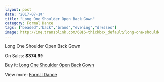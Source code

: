 ```yaml
---
layout: post
date: '2017-07-18'
title: "Long One Shoulder Open Back Gown"
category: Formal Dance
tags: ["beaded","back","brand","evening","dresses"]
image: http://img.transblink.com/6816-thickbox_default/long-one-shoulder-open-back-gown.jpg
---
```

Long One Shoulder Open Back Gown

On Sales: **$374.99**
<a href="https://www.transblink.com/en/formal-dance/2207-long-one-shoulder-open-back-gown.html"><amp-img layout="responsive" width="600" height="600" src="//img.transblink.com/6816-thickbox_default/long-one-shoulder-open-back-gown.jpg" alt="Long One Shoulder Open Back Gown 0" /></a>
<a href="https://www.transblink.com/en/formal-dance/2207-long-one-shoulder-open-back-gown.html"><amp-img layout="responsive" width="600" height="600" src="//img.transblink.com/6819-thickbox_default/long-one-shoulder-open-back-gown.jpg" alt="Long One Shoulder Open Back Gown 1" /></a>
<a href="https://www.transblink.com/en/formal-dance/2207-long-one-shoulder-open-back-gown.html"><amp-img layout="responsive" width="600" height="600" src="//img.transblink.com/6818-thickbox_default/long-one-shoulder-open-back-gown.jpg" alt="Long One Shoulder Open Back Gown 2" /></a>
<a href="https://www.transblink.com/en/formal-dance/2207-long-one-shoulder-open-back-gown.html"><amp-img layout="responsive" width="600" height="600" src="//img.transblink.com/6817-thickbox_default/long-one-shoulder-open-back-gown.jpg" alt="Long One Shoulder Open Back Gown 3" /></a>

Buy it: [Long One Shoulder Open Back Gown](https://www.transblink.com/en/formal-dance/2207-long-one-shoulder-open-back-gown.html "Long One Shoulder Open Back Gown")

View more: [Formal Dance](https://www.transblink.com/en/6-formal-dance "Formal Dance")